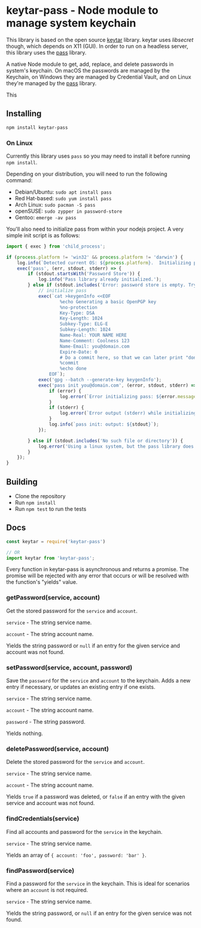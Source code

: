 # keytar-pass - Node module to manage system keychain

This library is based on the open source [keytar](https://github.com/atom/node-keytar) library.  keytar uses *libsecret* though, which depends on X11 (GUI).  In order to run on a headless server, this library uses the [pass](https://www.passwordstore.org/) library.  


A native Node module to get, add, replace, and delete passwords in system's keychain. On macOS the passwords are managed by the Keychain, on Windows they are managed by Credential Vault, and on Linux they're managed by the [pass](https://www.passwordstore.org/) library.  

This 

## Installing

```sh
npm install keytar-pass
```

### On Linux

Currently this library uses `pass` so you may need to install it before running `npm install`.

Depending on your distribution, you will need to run the following command:

* Debian/Ubuntu: `sudo apt install pass`
* Red Hat-based: `sudo yum install pass`
* Arch Linux: `sudo pacman -S pass`
* openSUSE: `sudo zypper in password-store`
* Gentoo: `emerge -av pass`

You'll also need to initialize pass from within your nodejs project.  A very simple init script is as follows:

```js
import { exec } from 'child_process';

if (process.platform != 'win32' && process.platform != 'darwin') {
    log.info(`Detected current OS: ${process.platform}.  Initializing pass library for password storage.`);
    exec('pass', (err, stdout, stderr) => {
        if (stdout.startsWith('Password Store')) {
            log.info('Pass library already initialized.');
        } else if (stdout.includes('Error: password store is empty. Try "pass init".')) { 
            // initialize pass
            exec(`cat >keygenInfo <<EOF
                    %echo Generating a basic OpenPGP key
                    %no-protection
                    Key-Type: DSA
                    Key-Length: 1024
                    Subkey-Type: ELG-E
                    Subkey-Length: 1024
                    Name-Real: YOUR NAME HERE
                    Name-Comment: Coolness 123
                    Name-Email: you@domain.com
                    Expire-Date: 0
                    # Do a commit here, so that we can later print "done" :-)
                    %commit
                    %echo done
                EOF`);
            exec('gpg --batch --generate-key keygenInfo');
            exec('pass init you@domain.com', (error, stdout, stderr) => {
                if (error) {
                    log.error(`Error initializing pass: ${error.message}`);
                }
                if (stderr) {
                    log.error(`Error output (stderr) while initializing pass: ${stderr}`);
                }
                log.info(`pass init: output: ${stdout}`);
            });

        } else if (stdout.includes('No such file or directory')) {
            log.error('Using a linux system, but the pass library does not appear to be installed.  Try running "sudo apt install pass".');
        }
    });
}
```

## Building

  * Clone the repository
  * Run `npm install`
  * Run `npm test` to run the tests


## Docs

```javascript
const keytar = require('keytar-pass')

// OR
import keytar from 'keytar-pass';
```

Every function in keytar-pass is asynchronous and returns a promise. The promise will be rejected with any error that occurs or will be resolved with the function's "yields" value.

### getPassword(service, account)

Get the stored password for the `service` and `account`.

`service` - The string service name.

`account` - The string account name.

Yields the string password or `null` if an entry for the given service and account was not found.

### setPassword(service, account, password)

Save the `password` for the `service` and `account` to the keychain. Adds a new entry if necessary, or updates an existing entry if one exists.

`service` - The string service name.

`account` - The string account name.

`password` - The string password.

Yields nothing.

### deletePassword(service, account)

Delete the stored password for the `service` and `account`.

`service` - The string service name.

`account` - The string account name.

Yields `true` if a password was deleted, or `false` if an entry with the given service and account was not found.

### findCredentials(service)

Find all accounts and password for the `service` in the keychain.

`service` - The string service name.

Yields an array of `{ account: 'foo', password: 'bar' }`.

### findPassword(service)

Find a password for the `service` in the keychain. This is ideal for scenarios where an `account` is not required.

`service` - The string service name.

Yields the string password, or `null` if an entry for the given service was not found.


